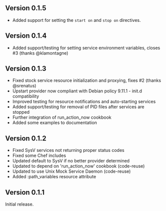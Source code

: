 ## Version 0.1.5

* Added support for setting the `start on` and `stop on` directives.

## Version 0.1.4

* Added support/testing for setting service environment variables, closes #3 (thanks @klamontagne)

## Version 0.1.3

* Fixed stock service resource initialization and proxying, fixes #2  (thanks @srenatus)
* Upstart provider now compliant with Debian policy 9.11.1 - init.d compatibility
* Improved testing for resource notifications and auto-starting services
* Added support/testing for removal of PID files after services are stopped
* Further integration of run_action_now cookbook
* Added some examples to documentation

## Version 0.1.2

* Fixed SysV services not returning proper status codes
* Fixed some Chef includes
* Updated default to SysV if no better provider determined
* Updated to depend on 'run_action_now' cookbook (code-reuse)
* Updated to use Unix Mock Service Daemon (code-reuse)
* Added :path_variables resource attribute

## Version 0.1.1

Initial release.
